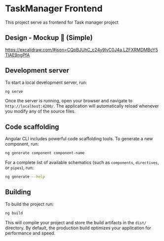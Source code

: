 # TaskManager Frontend

This project serve as frontend for Task manager project

## Design - Mockup 🎨 (Simple)

https://excalidraw.com/#json=CQpBJUhC_c24y9lvC0J4a,LZFXRMDMBcY5TIAE9ngPfA


## Development server

To start a local development server, run:

```bash
ng serve
```

Once the server is running, open your browser and navigate to `http://localhost:4200/`. The application will automatically reload whenever you modify any of the source files.

## Code scaffolding

Angular CLI includes powerful code scaffolding tools. To generate a new component, run:

```bash
ng generate component component-name
```

For a complete list of available schematics (such as `components`, `directives`, or `pipes`), run:

```bash
ng generate --help
```

## Building

To build the project run:

```bash
ng build
```

This will compile your project and store the build artifacts in the `dist/` directory. By default, the production build optimizes your application for performance and speed.
